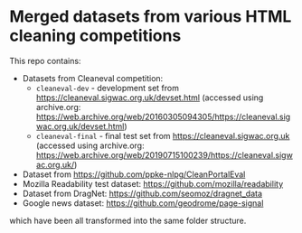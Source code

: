 # Merged datasets from various HTML cleaning competitions

This repo contains:
- Datasets from Cleaneval competition:
  - `cleaneval-dev` - development set from https://cleaneval.sigwac.org.uk/devset.html
    (accessed using archive.org: https://web.archive.org/web/20160305094305/https://cleaneval.sigwac.org.uk/devset.html)
  - `cleaneval-final` - final test set from https://cleaneval.sigwac.org.uk
    (accessed using archive.org: https://web.archive.org/web/20190715100239/https://cleaneval.sigwac.org.uk/)
- Dataset from https://github.com/ppke-nlpg/CleanPortalEval
- Mozilla Readability test dataset: https://github.com/mozilla/readability
- Dataset from DragNet: https://github.com/seomoz/dragnet_data
- Google news dataset: https://github.com/geodrome/page-signal

which have been all transformed into the same folder structure.
